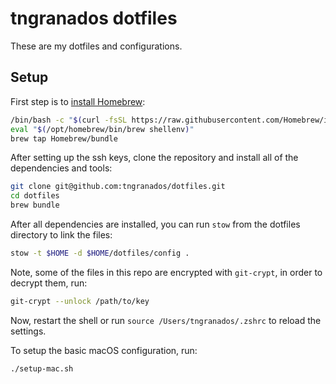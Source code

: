 # tngranados dotfiles

These are my dotfiles and configurations.

## Setup

First step is to [install Homebrew](https://brew.sh):

```zsh
/bin/bash -c "$(curl -fsSL https://raw.githubusercontent.com/Homebrew/install/HEAD/install.sh)"
eval "$(/opt/homebrew/bin/brew shellenv)"
brew tap Homebrew/bundle
```

After setting up the ssh keys, clone the repository and install all of the dependencies and tools:

```zsh
git clone git@github.com:tngranados/dotfiles.git
cd dotfiles
brew bundle
```

After all dependencies are installed, you can run `stow` from the dotfiles directory to link the files:

```zsh
stow -t $HOME -d $HOME/dotfiles/config .
```

Note, some of the files in this repo are encrypted with `git-crypt`, in order to decrypt them, run:

```zsh
git-crypt --unlock /path/to/key
```

Now, restart the shell or run `source /Users/tngranados/.zshrc` to reload the settings.

To setup the basic macOS configuration, run:

```zsh
./setup-mac.sh
```
